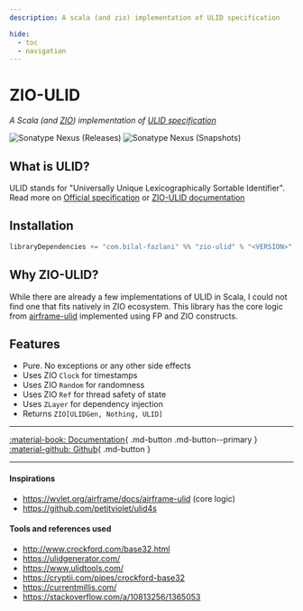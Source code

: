 ```yaml
---
description: A scala (and zio) implementation of ULID specification

hide:
  - toc
  - navigation
---
```


# ZIO-ULID

*A Scala (and [ZIO](https://zio.dev)) implementation of [ULID specification](https://github.com/ulid/spec)*

![Sonatype Nexus (Releases)](https://img.shields.io/nexus/r/com.bilal-fazlani/zio-ulid_3?color=%23099C05&label=STABLE%20VERSION&server=https%3A%2F%2Foss.sonatype.org&style=for-the-badge)
![Sonatype Nexus (Snapshots)](https://img.shields.io/nexus/s/com.bilal-fazlani/zio-ulid_3?color=skyblue&label=SNAPSHOT%20VERSION&logo=SNAPSHOT%20VERSION&server=https%3A%2F%2Foss.sonatype.org&style=for-the-badge)



## What is ULID?

ULID stands for "Universally Unique Lexicographically Sortable Identifier". Read more on [Official specification](https://github.com/ulid/spec) or [ZIO-ULID documentation](documentation/structure-encoding/)


## Installation

```scala
libraryDependencies += "com.bilal-fazlani" %% "zio-ulid" % "<VERSION>"
```

## Why ZIO-ULID?

While there are already a few implementations of ULID in Scala, I could not find one that fits natively in ZIO ecosystem. This library has the core logic from [airframe-ulid](https://wvlet.org/airframe/docs/airframe-ulid) implemented using FP and ZIO constructs.

## Features

- Pure. No exceptions or any other side effects
- Uses ZIO `Clock` for timestamps
- Uses ZIO `Random` for randomness
- Uses ZIO `Ref` for thread safety of state
- Uses `ZLayer` for dependency injection
- Returns `ZIO[ULIDGen, Nothing, ULID]`

---

[:material-book: Documentation](documentation/){ .md-button .md-button--primary }
[:material-github: Github](https://github.com/bilal-fazlani/zio-ulid){ .md-button }

---

#### Inspirations
- https://wvlet.org/airframe/docs/airframe-ulid (core logic)
- https://github.com/petitviolet/ulid4s

#### Tools and references used

- http://www.crockford.com/base32.html
- https://ulidgenerator.com/
- https://www.ulidtools.com/
- https://cryptii.com/pipes/crockford-base32
- https://currentmillis.com/
- https://stackoverflow.com/a/10813256/1365053

